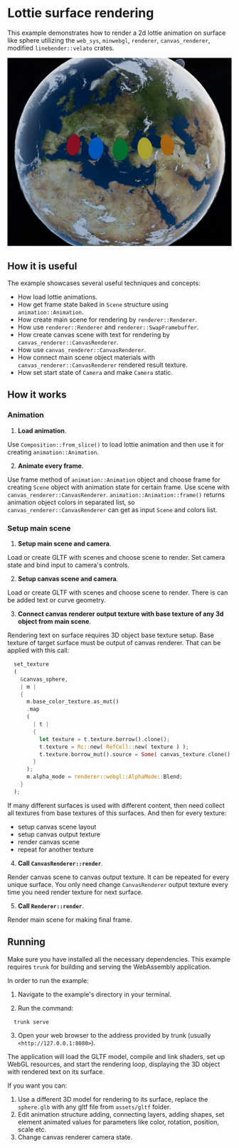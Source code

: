 # Lottie surface rendering

This example demonstrates how to render a 2d lottie animation on surface like sphere utilizing the `web_sys`, `minwebgl`, `renderer`, `canvas_renderer`, modified `linebender::velato` crates.

![Showcase]( ./showcase.png )

## How it is useful

The example showcases several useful techniques and concepts:

  * How load lottie animations.
  * How get frame state baked in `Scene` structure using `animation::Animation`. 
  * How create main scene for rendering by `renderer::Renderer`.
  * How use `renderer::Renderer` and `renderer::SwapFramebuffer`.
  * How create canvas scene with text for rendering by `canvas_renderer::CanvasRenderer`.
  * How use `canvas_renderer::CanvasRenderer`.
  * How connect main scene object materials with `canvas_renderer::CanvasRenderer` rendered result texture.
  * How set start state of `Camera` and make `Camera` static.

## How it works

### Animation

1. **Load animation**.

Use `Composition::from_slice()` to load lottie animation and then use it for creating `animation::Animation`.   

2. **Animate every frame**.

Use frame method of `animation::Animation` object and choose frame for creating `Scene` object with animation state for certain frame. Use scene with `canvas_renderer::CanvasRenderer`. `animation::Animation::frame()` returns animation object colors in separated list, so   `canvas_renderer::CanvasRenderer` can get as input `Scene` and colors list.

### Setup main scene

1. **Setup main scene and camera**.

Load or create GLTF with scenes and choose scene to render. Set camera state and bind input to camera's controls.

2. **Setup canvas scene and camera**.

Load or create GLTF with scenes and choose scene to render. There is can be added text or curve geometry.

3. **Connect canvas renderer output texture with base texture of any 3d object from main scene**.

Rendering text on surface requires 3D object base texture setup. Base texture of target surface must be output of canvas renderer. That can be applied with this call: 

```rust
  set_texture
  ( 
    &canvas_sphere, 
    | m | 
    { 
      m.base_color_texture.as_mut()
      .map
      ( 
        | t | 
        {
          let texture = t.texture.borrow().clone();
          t.texture = Rc::new( RefCell::new( texture ) );
          t.texture.borrow_mut().source = Some( canvas_texture.clone() );
        } 
      ); 
      m.alpha_mode = renderer::webgl::AlphaMode::Blend;
    } 
  );
```

If many different surfaces is used with different content, then need collect all textures from base textures of this surfaces. And then for every texture:

  * setup canvas scene layout
  * setup canvas output texture
  * render canvas scene
  * repeat for another texture

4. **Call `CanvasRenderer::render`**. 

Render canvas scene to canvas output texture. It can be repeated for every unique surface. You only need change `CanvasRenderer` output texture every time you need render texture for next surface.

5. **Call `Renderer::render`**.

Render main scene for making final frame.

## Running

Make sure you have installed all the necessary dependencies. This example requires `trunk` for building and serving the WebAssembly application.

In order to run the example:

1. Navigate to the example's directory in your terminal.

2. Run the command:

``` bash
  trunk serve
```

3. Open your web browser to the address provided by trunk (usually `<http://127.0.0.1:8080>`).

The application will load the GLTF model, compile and link shaders, set up WebGL resources, and start the rendering loop, displaying the 3D object with rendered text on its surface.

If you want you can:
  1. Use a different 3D model for rendering to its surface, replace the `sphere.glb` with any gltf file from `assets/gltf` folder. 
  2. Edit animation structure adding, connecting layers, adding shapes, set element animated values for parameters like color, rotation, position, scale etc.
  3. Change canvas renderer camera state.